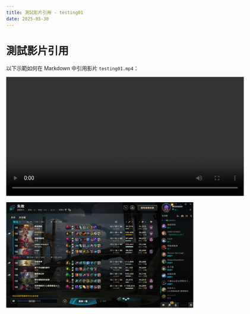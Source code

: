 ```yaml
---
title: 測試影片引用 - testing01
date: 2025-05-30
---
```


# 測試影片引用

以下示範如何在 Markdown 中引用影片 `testing01.mp4`：

<video controls src="/internal-docs/img/testing01.mp4" width="640">
  您的瀏覽器不支援影片標籤。
</video>

![這是截圖示例](/img/uploads/屏幕截图-2024-12-24-001207.png)

